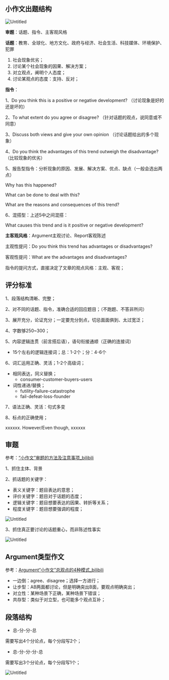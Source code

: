 
## 小作文出题结构

![Untitled](/images/小作文1.png)

**审题**：话题、指令、主客观风格

**话题**：教育、全球化、地方文化、政府与经济、社会生活、科技媒体、环境保护、犯罪

1. 社会现象优劣；
2. 讨论某个社会现象的因果、解决方案；
3. 对立观点，阐明个人态度；
4. 讨论某观点的态度：支持、反对；

**指令**：

1、Do you think this is a positive or negative development? （讨论现象是好的还是坏的）

2、To what extent do you agree or disagree? （针对话题的观点，说同意或不同意）

3、Discuss both views and give your own opinion （讨论话题给出的多个现象）

4、Do you think the advantages of this trend outweigh the disadvantage? （比较现象的优劣）

5、报告型指令：分析现象的原因、发展、解决方案、优点、缺点（一般会选出两点）

Why has this happened? 

What can be done to deal with this? 

What are the reasons and consequences of this trend? 

6、混搭型：上述5中之间混搭：

What causes this trend and is it positive or negative development?

**主客观风格**：Argument主观讨论、Report客观陈述

主观性提问：Do you think this trend has advantages or disadvantages?

客观性提问：What are the advantages and disadvantages?

指令的提问方式，直接决定了文章的观点风格：主观、客观；

## 评分标准

1、段落结构清晰、完整；

2、对不同的话题、指令，准确合适的回应题目；（不跑题、不答非所问）

3、展开充分，论证充分；一定要充分到点，切忌面面俱到、太过宽泛；

4、字数够250~300；

5、内容逻辑连贯（前言搭后语），语句衔接通顺（正确的连接词）

- 15个左右的逻辑连接词；总：1-2个；分：4-6个

6、词汇运用正确、灵活；1-2个高级词；

- 相同表达，同义替换；
    - consumer-customer-buyers-users
- 词性递进/替换；
    - futility-failure-catastrophe
    - fail-defeat-loss-founder

7、语法正确、灵活：句式多变

8、标点的正确使用；

xxxxxx. However/Even though, xxxxxx

## 审题

参考：[“小作文”审题的方法及注意事项_bilibili](https://www.bilibili.com/video/BV1FG4y1J7br?p=30&spm_id_from=pageDriver&vd_source=ce67cf212f4a949cf75348b5404c5e27)

1、抓住主体、背景

2、抓话题的关键字：

- 表义关键字：题目表达的意思；
- 评价关键字：题目对于话题的态度；
- 逻辑关键字：题目想要表达的因果、转折等关系；
- 程度关键字：题目想要强调的程度；

![Untitled](/images/小作文2.png)

3、抓住真正要讨论的话题重心，而非陈述性事实

![Untitled](/images/小作文3.png)

## Argument类型作文

参考：[Argument“小作文”总观点的4种模式_bilibili](https://www.bilibili.com/video/BV1FG4y1J7br?p=31&spm_id_from=pageDriver&vd_source=ce67cf212f4a949cf75348b5404c5e27)

- 一边倒：agree、disagree；选择一方进行；
- 让步型：AB两面都讨论，但是明确突出B面，要观点明确突出；
- 对立性：某种场景下正确，某种场景下错误；
- 共存型：类似于对立型，也可能多个观点互补；

## 段落结构

- 总-分-分-总

需要写出4个分论点，每个分段写2个；

- 总-分-分-分-总

需要写出3个分论点，每个分段写1个；

![Untitled](/images/小作文4.png)